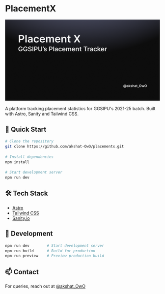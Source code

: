 # PlacementX

![PlacementX Banner](public/metadata_large.png)

A platform tracking placement statistics for GGSIPU's 2021-25 batch. Built with Astro, Sanity and Tailwind CSS.

## 🚀 Quick Start

```bash
# Clone the repository
git clone https://github.com/akshat-OwO/placementx.git

# Install dependencies
npm install

# Start development server
npm run dev
```

## 🛠 Tech Stack

- [Astro](https://astro.build)
- [Tailwind CSS](https://tailwindcss.com)
- [Sanity.io](https://www.sanity.io)

## 📱 Development

```bash
npm run dev        # Start development server
npm run build      # Build for production
npm run preview    # Preview production build
```

## 📫 Contact

For queries, reach out at [@akshat_OwO](https://x.com/akshat_OwO)
